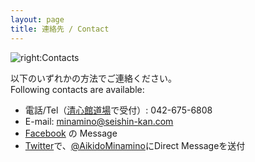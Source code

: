 ```yaml
---
layout: page
title: 連絡先 / Contact
---
```


![right:Contacts](https://1.bp.blogspot.com/-ZlJ7SarWx9M/YIVSLw67e0I/AAAAAAAAkAs/BJJQhZTGUs4Y1TzXVOGWVfbcUHWv0RLEwCLcBGAsYHQ/s320/computer_email.png)

以下のいずれかの方法でご連絡ください。<br />
Following contacts are available:

* 電話/Tel（[清心館道場](http://www.seishin-kan.com/)で受付）: 042-675-6808
* E-mail: minamino@seishin-kan.com
* [Facebook](https://www.facebook.com/pg/aikido.minamino/) の Message
* [Twitter](https://twitter.com/)で、[@AikidoMinamino](https://twitter.com/AikidoMinamino)にDirect Messageを送付

